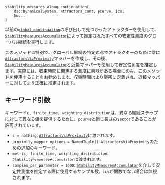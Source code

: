 ```
stability_measures_along_continuation(
    ds::DynamicalSystem, attractors_cont, pcurve, ics;
    kw...
)
```

以前の[`global_continuation`](@ref)の呼び出しで見つかったアトラクターを使用して、[`StabilityMeasuresAccumulator`](@ref)によって推定されたすべての安定性測度のグローバル継続を実行します。

このメソッドは特別で、グローバル継続の特定の点でアトラクターのために常に[`AttractorsViaProximity`](@ref)マッパーを作成し、その後、[`StabilityMeasuresAccumulator`](@ref)と近接マッパーを使用して安定性測度を推定します。実際には、収束時間に関連する測度に興味がある場合にのみ、このメソッドを使用することをお勧めします。収束時間はより厳密に定義され、近接マッパーに対してより正確に推定されます。

## キーワード引数

キーワード`ε, finite_time, weighting_distribution`は、異なる継続ステップに対して異なる値を提供するために、`pcurve`と同じ長さの`Vector`であることが許可されています。

  * `ε = nothing`: [`AttractorsViaProximity`](@ref)に渡されます。
  * `proximity_mapper_options = NamedTuple()`: `AttractorsViaProximity`のための追加のキーワード。
  * `metric, finite_time, weighting_distribution`: [`StabilityMeasuresAccumulator`](@ref)に渡されます。
  * `samples_per_parameter = 1000`: [`StabilityMeasuresAccumulator`](@ref)を介して安定性測度を推定する際に使用するサンプル数。`ics`が関数でない場合は無視されます。
